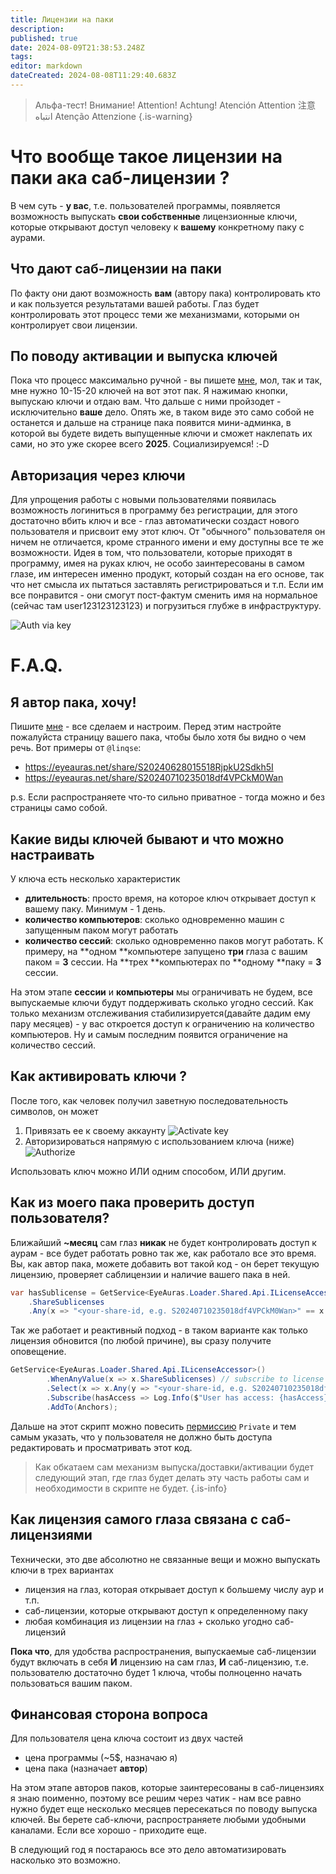 ```yaml
---
title: Лицензии на паки
description: 
published: true
date: 2024-08-09T21:38:53.248Z
tags: 
editor: markdown
dateCreated: 2024-08-08T11:29:40.683Z
---
```


> Альфа-тест! Внимание! Attention! Achtung! Atención Attention 注意 انتباه Atenção Attenzione
{.is-warning}

# Что вообще такое лицензии на паки ака саб-лицензии ?
В чем суть - **у вас**, т.е. пользователей программы, появляется возможность выпускать **свои собственные** лицензионные ключи, которые открывают доступ человеку к **вашему** конкретному паку с аурами. 

## Что дают саб-лицензии на паки
По факту они дают возможность **вам** (автору пака) контролировать кто и как пользуется результатами вашей работы. Глаз будет контролировать этот процесс теми же механизмами, которыми он контролирует свои лицензии. 

## По поводу активации и выпуска ключей
Пока что процесс максимально ручной - вы пишете [мне](https://wiki.eyeauras.net/en/contacts), мол, так и так, мне нужно 10-15-20 ключей на вот этот пак. Я нажимаю кнопки, выпускаю ключи и отдаю вам. 
Что дальше с ними пройзодет - исключительно **ваше** дело. Опять же, в таком виде это само собой не останется и дальше на странице пака появится мини-админка, в которой вы будете видеть выпущенные ключи и сможет наклепать их сами, но это уже скорее всего **2025**. Социализируемся! :-D

## Авторизация через ключи
Для упрощения работы с новыми пользователями появилась возможность логиниться в программу без регистрации, для этого достаточно вбить ключ и все - глаз автоматически создаст нового пользователя и присвоит ему этот ключ. От "обычного" пользователя он ничем не отличается, кроме странного имени и ему доступны все те же возможности. Идея в том, что пользователи, которые приходят в программу, имея на руках ключ, не особо заинтересованы в самом глазе, им интересен именно продукт, который создан на его основе, так что нет смысла их пытаться заставлять регистрироваться  и т.п. Если им все понравится - они смогут пост-фактум сменить имя на нормальное (сейчас там user123123123123) и погрузиться глубже в инфраструктуру.

![Auth via key](https://s3.eyeauras.net/media/2024/08/EyeAuras_U9gCDJGiIGaWEQDV.png)

# F.A.Q.
## Я автор пака, хочу!
Пишите [мне](https://wiki.eyeauras.net/en/contacts) - все сделаем и настроим. Перед этим настройте пожалуйста страницу вашего пака, чтобы было хотя бы видно о чем речь.
Вот примеры от `@linqse`:
- https://eyeauras.net/share/S20240628015518RjpkU2Sdkh5I
- https://eyeauras.net/share/S20240710235018df4VPCkM0Wan

p.s. Если распространяете что-то сильно приватное - тогда можно и без страницы само собой. 

## Какие виды ключей бывают и что можно настраивать
У ключа есть несколько характеристик
- **длительность**: просто время, на которое ключ открывает доступ к вашему паку. Минимум - 1 день. 
- **количество компьютеров**: сколько одновременно машин с запущенным паком могут работать
- **количество сессий**: сколько одновременно паков могут работать. К примеру, на **одном **компьютере запущено **три** глаза с вашим паком = **3** сессии. На **трех **компьютерах по **одному **паку = **3** сессии.

На этом этапе **сессии** и **компьютеры** мы ограничивать не будем, все выпускаемые ключи будут поддерживать сколько угодно сессий. Как только механизм отслеживания стабилизируется(давайте дадим ему пару месяцев) - у вас откроется доступ к ограничению на количество компьютеров. Ну и самым последним появится ограничение на количество сессий. 


## Как активировать ключи ?
После того, как человек получил заветную последовательность символов, он может
1) Привязать ее к своему аккаунту
![Activate key](https://s3.eyeauras.net/media/2024/08/EyeAuras_PbHuwp3yIoKuEIHy.png)
2) Авторизироваться напрямую с использованием ключа (ниже)
![Authorize](https://s3.eyeauras.net/media/2024/08/EyeAuras_U9gCDJGiIGaWEQDV.png)

Использовать ключ можно ИЛИ одним способом, ИЛИ другим. 

## Как из моего пака проверить доступ пользователя?
Ближайший **~месяц** сам глаз **никак** не будет контролировать доступ к аурам - все будет работать ровно так же, как работало все это время. 
Вы, как автор пака, можете добавить вот такой код - он берет текущую лицензию, проверяет саблицензии и наличие вашего пака в ней. 
```csharp
var hasSublicense = GetService<EyeAuras.Loader.Shared.Api.ILicenseAccessor>()
	.ShareSublicenses
	.Any(x => "<your-share-id, e.g. S20240710235018df4VPCkM0Wan>" == x.ShareId);
```
Так же работает и реактивный подход - в таком варианте как только лицензия обновится (по любой причине), вы сразу получите оповещение.
```csharp
GetService<EyeAuras.Loader.Shared.Api.ILicenseAccessor>()
        .WhenAnyValue(x => x.ShareSublicenses) // subscribe to license updates
        .Select(x => x.Any(y => "<your-share-id, e.g. S20240710235018df4VPCkM0Wan>" == y.ShareId)) 
        .Subscribe(hasAccess => Log.Info($"User has access: {hasAccess}"))
        .AddTo(Anchors);
```

Дальше на этот скрипт можно повесить [пермиссию](/permission-model) `Private` и тем самым указать, что у пользователя не должно быть доступа редактировать и просматривать этот код.

> Как обкатаем сам механизм выпуска/доставки/активации будет следующий этап, где глаз будет делать эту часть работы сам и необходимости в скрипте не будет.
{.is-info}

## Как лицензия самого глаза связана с саб-лицензиями
Технически, это две абсолютно не связанные вещи и можно выпускать ключи в трех вариантах
- лицензия на глаз, которая открывает доступ к большему числу аур и т.п.
- саб-лицензии, которые открывают доступ к определенному паку
- любая комбинация из лицензии на глаз + сколько угодно саб-лицензий

**Пока что**, для удобства распространения, выпускаемые саб-лицензии будут включать в себя **И** лицензию на сам глаз, **И** саб-лицензию, т.е. пользователю достаточно будет 1 ключа, чтобы полноценно начать пользоваться вашим паком.


## Финансовая сторона вопроса
Для пользователя цена ключа состоит из двух частей
- цена программы (~5$, назначаю я)
- цена пака (назначает **автор**)

На этом этапе авторов паков, которые заинтересованы в саб-лицензиях я знаю поименно, поэтому все решим через чатик - нам все равно нужно будет еще несколько месяцев пересекаться по поводу выпуска ключей. Вы берете саб-ключи, распространяете любыми удобными каналами. Если все хорошо - приходите еще.
 
В следующий год я постараюсь все это дело автоматизировать насколько это возможно.
